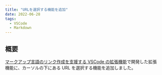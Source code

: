 ```yaml
---
title: "URLを選択する機能を追加"
date: 2022-06-28
tags:
  - VSCode
  - Markdown
---
```


## 概要

[マークアップ言語のリンク作成を支援する VSCode の拡張機能](https://omoitsuki.netlify.app/posts/must-vsce/)で開発した拡張機能に、カーソルの下にある URL を選択する機能を追加しました。

<!--more-->
